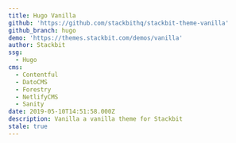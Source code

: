 ```yaml
---
title: Hugo Vanilla
github: 'https://github.com/stackbithq/stackbit-theme-vanilla'
github_branch: hugo
demo: 'https://themes.stackbit.com/demos/vanilla'
author: Stackbit
ssg:
  - Hugo
cms:
  - Contentful
  - DatoCMS
  - Forestry
  - NetlifyCMS
  - Sanity
date: 2019-05-10T14:51:58.000Z
description: Vanilla a vanilla theme for Stackbit
stale: true
---
```

